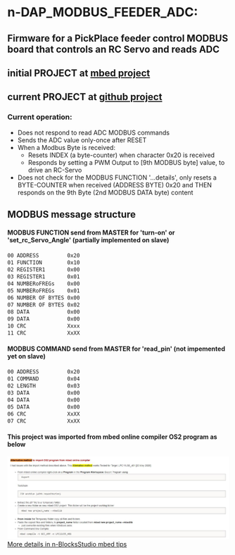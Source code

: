 

# n-DAP_MODBUS_FEEDER_ADC:  
##  Firmware for a PickPlace feeder control MODBUS board that controls an RC Servo and reads ADC   
## initial PROJECT at [mbed project](https://os.mbed.com/users/chalikias/code/n-DAP_MODBUS_FEEDER_ADC/) 
## current  PROJECT at [github project](https://github.com/nikoschalikias/firm_n-DAP_MODBUS_FEEDER_ADC) 



### Current operation:  
*  Does not respond to read ADC MODBUS commands  
*  Sends the ADC value only-once after RESET  
*  When a Modbus Byte is received:  
   * Resets INDEX (a byte-counter) when character 0x20 is received   
   * Responds by setting a PWM Output to [9th MODBUS byte] value, to drive an RC-Servo  
*  Does not check for the MODBUS FUNCTION '...details', only resets a BYTE-COUNTER when received (ADDRESS BYTE) 0x20 and THEN responds on the 9th Byte (2nd MODBUS DATA byte) content

## MODBUS message structure  
#### MODBUS FUNCTION send from MASTER for 'turn-on' or 'set_rc_Servo_Angle'  (partially implemented on slave)
```
00 ADDRESS         0x20  
01 FUNCTION        0x10   
02 REGISTER1       0x00    
03 REGISTER1       0x01   
04 NUMBERoFREGs    0x00  
05 NUMBERoFREGs    0x01  
06 NUMBER OF BYTES 0x00   
07 NUMBER OF BYTES 0x02   
08 DATA            0x00  
09 DATA            0x00  
10 CRC             Xxxx  
11 CRC             XxXX  
```

#### MODBUS COMMAND send from MASTER for 'read_pin' (not impemented yet on slave)
```
00 ADDRESS         0x20    
01 COMMAND         0x04    
02 LENGTH          0x03  
03 DATA            0x00  
04 DATA            0x00  
05 DATA            0x00  
06 CRC             XxXX  
07 CRC             XxXX 
``` 

#### This project was imported from mbed online compiler OS2 program as below
<img
src="doc/alternative_import_mbed_program.JPG"
/>
[More details in n-BlocksStudio mbed tips](https://www.n-blocks.net/nmodules/doku.php?id=nblocksstudio:installation#mbed_tips)